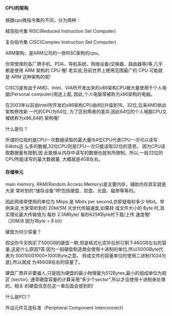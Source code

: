 #### CPU的架构

根据cpu微指令集的不同，分为两种：

精简指令集 RISC(Reduced Instruction Set Computer) 

复杂指令集 CISC(Complex Instruction Set Computer)

ARM架构，是ARM公司的一款RISC架构的cpu。

你常使用的各厂牌手机、PDA、导航系统、网络设备(交换器、路由器等)等,几乎都是使用 ARM
架构的 CPU 喔! 老实说,目前世界上使用范围最广的 CPU 可能就是 ARM 这种架构的呢!

CISCS是有由于AMD、Intel、VIA所开发出来的x86架构CPU被大量使用于个人电脑(Personal
computer)用途上面, 因此,个人电脑常被称为x86架构的电脑。

在2003年以前由Intel所开发的x86架构CPU由8位升级到16、32位,后来AMD依此架构修改新
一代的CPU为64位, 为了区别两者的差异,因此64位的个人电脑CPU又被统称为x86_64的
架构喔!

什么是位？

所谓的位指的是CPU一次数据读取的最大量!64位CPU代表CPU一次可以读写64bits这
么多的数据,32位CPU则是CPU一次只能读取32位的意思。 因为CPU读取数据量有限制,因
此能够从内存中读写的数据也就有所限制。所以,一般32位的CPU所能读写的最大数据量,
大概就是4GB左右。

#### 存储单元

main memory, RAM(Random Access Memory)是主要内存，辅助内存其实就是大家
常听到的“储存设备”啰!包括硬盘、软盘、光盘、磁带等等的。

因此网络常使用的单位为 Mbps 是 Mbits per
second,亦即是每秒多少 Mbit。举例来说,大家常听到的 20M/5M 光世代传输速度,如果转
成文件大小的 Byte 时,其实理论最大传输值为:每秒 2.5MByte/ 每秒625KByte的下载/上传
速度喔!（20M/8 因为1Byte = 8 bit）

硬盘为何少容量？

假设你今天购买了500GB的硬盘一颗,但是格式化完毕后却只剩下460GB左右的容
量,这是什么原因?答:因为一般硬盘制造商会使用十进制的单位,所以500GByte代表为
50010001000*1000Byte之意。 转成文件的容量单位时使用二进制(1024为底),所以就成
为466GB左右的容量了。

硬盘厂商并非要骗人,只是因为硬盘的最小物理量为512Bytes,最小的组成单位为扇区
(sector), 通常硬盘容量的计算采用“多少个sector”,所以才会使用十进制来处理的。相关
的硬盘信息在这一章后面会提到的!

什么是PCI？

外设元件互连标准（Peripheral Component Interconnect）



